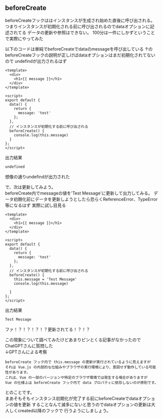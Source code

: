 
## beforeCreate

beforeCreateフックははインスタンスが生成され始めた直後に呼び出される。
つまりインスタンスが初期化される前に呼び出されるのでdataオプションに記述されてる
データの更新や参照はできない。
100分は一件にしかずということで実際にやってみた

以下のコードは単純でbeforeCreateでdataのmessageを呼び出している
↑のbeforeCreateフックの説明が正しけばdataオプションはまだ初期化されてないので
undefindが出力されるはず

```vue
<template>
  <div>
    <h1>{{ message }}</h1>
  </div>
</template>

<script>
export default {
  data() {
    return {
      message: 'test'
    };
  },
  // インスタンスが初期化する前に呼び出される
  beforeCreate() {    
    console.log(this.message)
  }
};
</script>
```
出力結果
```bash
undefined
```
想像の通りundefindが出力された

で、次は更新してみよう。<br />
beforeCreate内でmessageの値を'Test Message'に更新して出力してみる。
データ初期化前にデータを更新しようとしたら恐らくReferenceError、TypeError
等になるはず
実際に試し目見る

```vue
<template>
  <div>
    <h1>{{ message }}</h1>
  </div>
</template>

<script>
export default {
  data() {
    return {
      message: 'test'
    };
  },
  // インスタンスが初期化する前に呼び出される
  beforeCreate() {
    this.message = 'Test Message'
    console.log(this.message)
    
  }
};
</script>
```
出力結果
```bash
Test Message
```
ファ！？！？！？！？更新されてる！？！？

この現象について調べてみたけどあまりピンとくる記事がなかったのでChatGPTさんに質問した<br />
↓GPTさんによる考察

```
beforeCreate フック内で this.message の更新が実行されているように見えますが
それは Vue.js の内部的な仕組みやブラウザの実行環境により、意図せず動作している可能性があります。
これは、Vue の一部のバージョンや特定のブラウザ環境では発生する場合がありますが
Vue の仕様上は beforeCreate フック内で data プロパティに依存しないのが原則です。
```
とのことです。<br />
まあそもそもインスタンス初期化が完了する前にbeforeCreateでdataオプションの値を更新
することなんて滅多にないと思うのでdataオプションの更新は大人しくcreated以降のフックで
行うようにしましょう。


